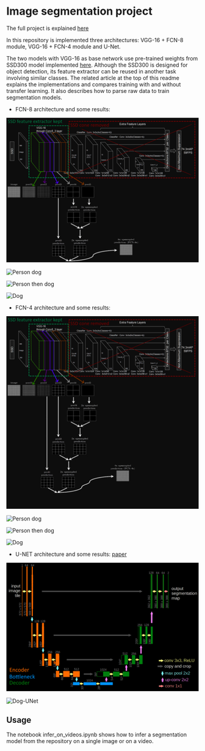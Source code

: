 # Image segmentation project

The full project is explained [here](https://apiquet.com/2021/01/03/segmentation-model-implementation/)

In this repository is implemented three architectures: VGG-16 + FCN-8 module, VGG-16 + FCN-4 module and U-Net.

The two models with VGG-16 as base network use pre-trained weights from SSD300 model implemented [here](https://github.com/Apiquet/Tracking_SSD_ReID).
Although the SSD300 is designed for object detection, its feature extractor can be reused in another task involving similar classes.
The related article at the top of this readme explains the implementations and compares training with and without transfer learning.
It also describes how to parse raw data to train segmentation models.

* FCN-8 architecture and some results:

![FCN8](imgs/fcn8.png)

![Person dog](imgs/fcn8_example1.gif)

![Person then dog](imgs/fcn8_example2.gif)

![Dog](imgs/fcn8_example3.gif)

* FCN-4 architecture and some results:

![FCN4](imgs/fcn4.png)

![Person dog](imgs/fcn4_example1.gif)

![Person then dog](imgs/fcn4_example2.gif)

![Dog](imgs/fcn4_example3.gif)

* U-NET architecture and some results: [paper](https://arxiv.org/pdf/1505.04597.pdf)

![U-Net](imgs/unet.png)

![Dog-UNet](imgs/unet_example1.gif)

## Usage

The notebook infer_on_videos.ipynb shows how to infer a segmentation model from the repository on a single image or on a video.
